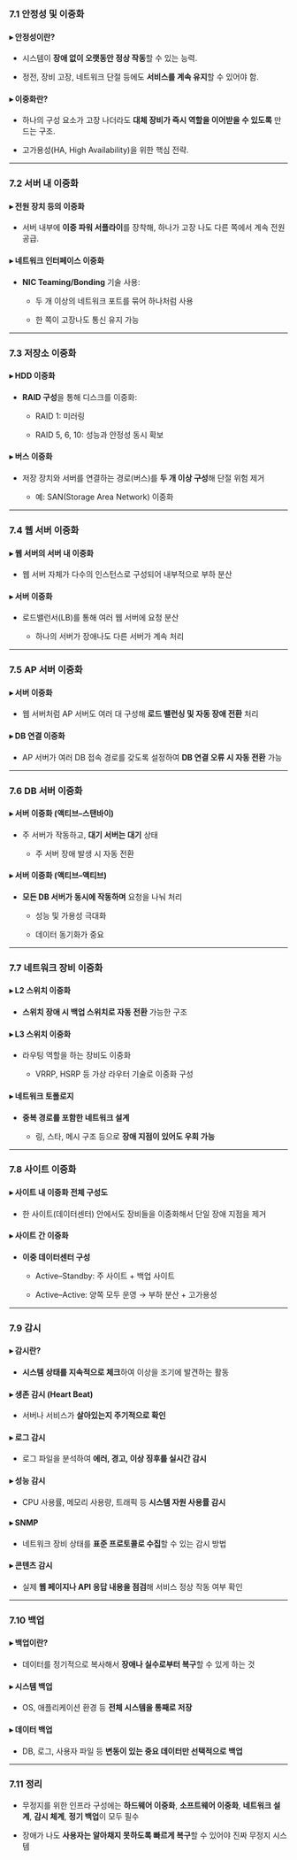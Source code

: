 ### 7.1 안정성 및 이중화

#### ▸ 안정성이란?

- 시스템이 **장애 없이 오랫동안 정상 작동**할 수 있는 능력.
    
- 정전, 장비 고장, 네트워크 단절 등에도 **서비스를 계속 유지**할 수 있어야 함.
    

#### ▸ 이중화란?

- 하나의 구성 요소가 고장 나더라도 **대체 장비가 즉시 역할을 이어받을 수 있도록** 만드는 구조.
    
- 고가용성(HA, High Availability)을 위한 핵심 전략.
    

---

### 7.2 서버 내 이중화

#### ▸ 전원 장치 등의 이중화

- 서버 내부에 **이중 파워 서플라이**를 장착해, 하나가 고장 나도 다른 쪽에서 계속 전원 공급.
    

#### ▸ 네트워크 인터페이스 이중화

- **NIC Teaming/Bonding** 기술 사용:
    
    - 두 개 이상의 네트워크 포트를 묶어 하나처럼 사용
        
    - 한 쪽이 고장나도 통신 유지 가능
        

---

### 7.3 저장소 이중화

#### ▸ HDD 이중화

- **RAID 구성**을 통해 디스크를 이중화:
    
    - RAID 1: 미러링
        
    - RAID 5, 6, 10: 성능과 안정성 동시 확보
        

#### ▸ 버스 이중화

- 저장 장치와 서버를 연결하는 경로(버스)를 **두 개 이상 구성**해 단절 위험 제거
    
    - 예: SAN(Storage Area Network) 이중화
        

---

### 7.4 웹 서버 이중화

#### ▸ 웹 서버의 서버 내 이중화

- 웹 서버 자체가 다수의 인스턴스로 구성되어 내부적으로 부하 분산
    

#### ▸ 서버 이중화

- 로드밸런서(LB)를 통해 여러 웹 서버에 요청 분산
    
    - 하나의 서버가 장애나도 다른 서버가 계속 처리
        

---

### 7.5 AP 서버 이중화

#### ▸ 서버 이중화

- 웹 서버처럼 AP 서버도 여러 대 구성해 **로드 밸런싱 및 자동 장애 전환** 처리
    

#### ▸ DB 연결 이중화

- AP 서버가 여러 DB 접속 경로를 갖도록 설정하여 **DB 연결 오류 시 자동 전환** 가능
    

---

### 7.6 DB 서버 이중화

#### ▸ 서버 이중화 (액티브–스탠바이)

- 주 서버가 작동하고, **대기 서버는 대기** 상태
    
    - 주 서버 장애 발생 시 자동 전환
        

#### ▸ 서버 이중화 (액티브–액티브)

- **모든 DB 서버가 동시에 작동하며** 요청을 나눠 처리
    
    - 성능 및 가용성 극대화
        
    - 데이터 동기화가 중요
        

---

### 7.7 네트워크 장비 이중화

#### ▸ L2 스위치 이중화

- **스위치 장애 시 백업 스위치로 자동 전환** 가능한 구조
    

#### ▸ L3 스위치 이중화

- 라우팅 역할을 하는 장비도 이중화
    
    - VRRP, HSRP 등 가상 라우터 기술로 이중화 구성
        

#### ▸ 네트워크 토폴로지

- **중복 경로를 포함한 네트워크 설계**
    
    - 링, 스타, 메시 구조 등으로 **장애 지점이 있어도 우회 가능**
        

---

### 7.8 사이트 이중화

#### ▸ 사이트 내 이중화 전체 구성도

- 한 사이트(데이터센터) 안에서도 장비들을 이중화해서 단일 장애 지점을 제거
    

#### ▸ 사이트 간 이중화

- **이중 데이터센터 구성**
    
    - Active–Standby: 주 사이트 + 백업 사이트
        
    - Active–Active: 양쪽 모두 운영 → 부하 분산 + 고가용성
        

---

### 7.9 감시

#### ▸ 감시란?

- **시스템 상태를 지속적으로 체크**하여 이상을 조기에 발견하는 활동
    

#### ▸ 생존 감시 (Heart Beat)

- 서버나 서비스가 **살아있는지 주기적으로 확인**
    

#### ▸ 로그 감시

- 로그 파일을 분석하여 **에러, 경고, 이상 징후를 실시간 감시**
    

#### ▸ 성능 감시

- CPU 사용률, 메모리 사용량, 트래픽 등 **시스템 자원 사용률 감시**
    

#### ▸ SNMP

- 네트워크 장비 상태를 **표준 프로토콜로 수집**할 수 있는 감시 방법
    

#### ▸ 콘텐츠 감시

- 실제 **웹 페이지나 API 응답 내용을 점검**해 서비스 정상 작동 여부 확인
    

---

### 7.10 백업

#### ▸ 백업이란?

- 데이터를 정기적으로 복사해서 **장애나 실수로부터 복구**할 수 있게 하는 것
    

#### ▸ 시스템 백업

- OS, 애플리케이션 환경 등 **전체 시스템을 통째로 저장**
    

#### ▸ 데이터 백업

- DB, 로그, 사용자 파일 등 **변동이 있는 중요 데이터만 선택적으로 백업**
    

---

### 7.11 정리

- 무정지를 위한 인프라 구성에는 **하드웨어 이중화**, **소프트웨어 이중화**, **네트워크 설계**, **감시 체계**, **정기 백업**이 모두 필수
    
- 장애가 나도 **사용자는 알아채지 못하도록 빠르게 복구**할 수 있어야 진짜 무정지 시스템
    